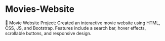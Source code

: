 # Movies-Website
🎥 Movie Website Project: Created an interactive movie website using HTML, CSS, JS, and Bootstrap. Features include a search bar, hover effects, scrollable buttons, and responsive design.
